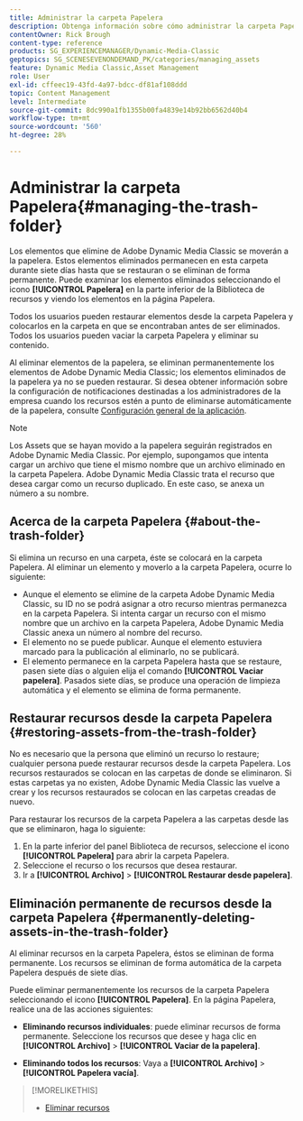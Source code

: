 ```yaml
---
title: Administrar la carpeta Papelera
description: Obtenga información sobre cómo administrar la carpeta Papelera.
contentOwner: Rick Brough
content-type: reference
products: SG_EXPERIENCEMANAGER/Dynamic-Media-Classic
geptopics: SG_SCENESEVENONDEMAND_PK/categories/managing_assets
feature: Dynamic Media Classic,Asset Management
role: User
exl-id: cffeec19-43fd-4a97-bdcc-df81af108ddd
topic: Content Management
level: Intermediate
source-git-commit: 8dc990a1fb1355b00fa4839e14b92bb6562d40b4
workflow-type: tm+mt
source-wordcount: '560'
ht-degree: 28%

---
```


# Administrar la carpeta Papelera{#managing-the-trash-folder}

Los elementos que elimine de Adobe Dynamic Media Classic se moverán a la papelera. Estos elementos eliminados permanecen en esta carpeta durante siete días hasta que se restauran o se eliminan de forma permanente. Puede examinar los elementos eliminados seleccionando el icono **[!UICONTROL Papelera]** en la parte inferior de la Biblioteca de recursos y viendo los elementos en la página Papelera.

Todos los usuarios pueden restaurar elementos desde la carpeta Papelera y colocarlos en la carpeta en que se encontraban antes de ser eliminados. Todos los usuarios pueden vaciar la carpeta Papelera y eliminar su contenido.

Al eliminar elementos de la papelera, se eliminan permanentemente los elementos de Adobe Dynamic Media Classic; los elementos eliminados de la papelera ya no se pueden restaurar. Si desea obtener información sobre la configuración de notificaciones destinadas a los administradores de la empresa cuando los recursos estén a punto de eliminarse automáticamente de la papelera, consulte [Configuración general de la aplicación](application-setup.md#general_settings).

>[!NOTE]
>
>Los Assets que se hayan movido a la papelera seguirán registrados en Adobe Dynamic Media Classic. Por ejemplo, supongamos que intenta cargar un archivo que tiene el mismo nombre que un archivo eliminado en la carpeta Papelera. Adobe Dynamic Media Classic trata el recurso que desea cargar como un recurso duplicado. En este caso, se anexa un número a su nombre.

## Acerca de la carpeta Papelera {#about-the-trash-folder}

Si elimina un recurso en una carpeta, éste se colocará en la carpeta Papelera. Al eliminar un elemento y moverlo a la carpeta Papelera, ocurre lo siguiente:

* Aunque el elemento se elimine de la carpeta Adobe Dynamic Media Classic, su ID no se podrá asignar a otro recurso mientras permanezca en la carpeta Papelera. Si intenta cargar un recurso con el mismo nombre que un archivo en la carpeta Papelera, Adobe Dynamic Media Classic anexa un número al nombre del recurso.
* El elemento no se puede publicar. Aunque el elemento estuviera marcado para la publicación al eliminarlo, no se publicará.
* El elemento permanece en la carpeta Papelera hasta que se restaure, pasen siete días o alguien elija el comando **[!UICONTROL Vaciar papelera]**. Pasados siete días, se produce una operación de limpieza automática y el elemento se elimina de forma permanente.

## Restaurar recursos desde la carpeta Papelera {#restoring-assets-from-the-trash-folder}

No es necesario que la persona que eliminó un recurso lo restaure; cualquier persona puede restaurar recursos desde la carpeta Papelera. Los recursos restaurados se colocan en las carpetas de donde se eliminaron. Si estas carpetas ya no existen, Adobe Dynamic Media Classic las vuelve a crear y los recursos restaurados se colocan en las carpetas creadas de nuevo.

Para restaurar los recursos de la carpeta Papelera a las carpetas desde las que se eliminaron, haga lo siguiente:

1. En la parte inferior del panel Biblioteca de recursos, seleccione el icono **[!UICONTROL Papelera]** para abrir la carpeta Papelera.
1. Seleccione el recurso o los recursos que desea restaurar.
1. Ir a **[!UICONTROL Archivo]** > **[!UICONTROL Restaurar desde papelera]**.

## Eliminación permanente de recursos desde la carpeta Papelera {#permanently-deleting-assets-in-the-trash-folder}

Al eliminar recursos en la carpeta Papelera, éstos se eliminan de forma permanente. Los recursos se eliminan de forma automática de la carpeta Papelera después de siete días.

Puede eliminar permanentemente los recursos de la carpeta Papelera seleccionando el icono **[!UICONTROL Papelera]**. En la página Papelera, realice una de las acciones siguientes:

* **Eliminando recursos individuales**: puede eliminar recursos de forma permanente. Seleccione los recursos que desee y haga clic en **[!UICONTROL Archivo]** > **[!UICONTROL Vaciar de la papelera]**.

* **Eliminando todos los recursos**: Vaya a **[!UICONTROL Archivo]** > **[!UICONTROL Papelera vacía]**.

>[!MORELIKETHIS]
>
>* [Eliminar recursos](moving-renaming-deleting-assets.md#delete_assets)
